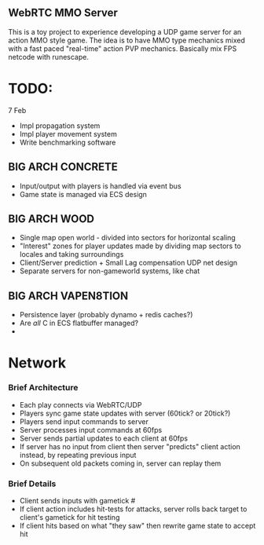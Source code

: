 ## WebRTC MMO Server

This is a toy project to experience developing a UDP game server for an action MMO style game. The idea is to have MMO type mechanics mixed with a fast paced "real-time" action PVP mechanics. Basically mix FPS netcode with runescape.

# TODO: 
 7 Feb
 - Impl propagation system
 - Impl player movement system
 - Write benchmarking software


## BIG ARCH CONCRETE

 - Input/output with players is handled via event bus
 - Game state is managed via ECS design

## BIG ARCH WOOD

 - Single map open world - divided into sectors for horizontal scaling
 - "Interest" zones for player updates made by dividing map sectors to locales and taking surroundings
 - Client/Server prediction + Small Lag compensation UDP net design
 - Separate servers for non-gameworld systems, like chat
 
## BIG ARCH VAPEN8TION

 - Persistence layer (probably dynamo + redis caches?)
 - Are _all_ C in ECS flatbuffer managed?
 - 


# Network

### Brief Architecture

- Each play connects via WebRTC/UDP
- Players sync game state updates with server (60tick? or 20tick?)
- Players send input commands to server
- Server processes input commands at 60fps
- Server sends partial updates to each client at 60fps
- If server has no input from client then server "predicts" client action instead, by repeating previous input
- On subsequent old packets coming in, server can replay them

### Brief Details

 - Client sends inputs with gametick #
 - If client action includes hit-tests for attacks, server rolls back target to client's gametick for hit testing
 - If client hits based on what "they saw" then rewrite game state to accept hit
